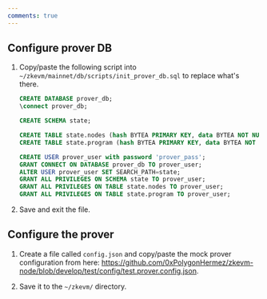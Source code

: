 ```yaml
---
comments: true
---
```


## Configure prover DB

1. Copy/paste the following script into `~/zkevm/mainnet/db/scripts/init_prover_db.sql` to replace what's there.

    ```sql
    CREATE DATABASE prover_db;
    \connect prover_db;

    CREATE SCHEMA state;

    CREATE TABLE state.nodes (hash BYTEA PRIMARY KEY, data BYTEA NOT NULL);
    CREATE TABLE state.program (hash BYTEA PRIMARY KEY, data BYTEA NOT NULL);

    CREATE USER prover_user with password 'prover_pass';
    GRANT CONNECT ON DATABASE prover_db TO prover_user;
    ALTER USER prover_user SET SEARCH_PATH=state;
    GRANT ALL PRIVILEGES ON SCHEMA state TO prover_user;
    GRANT ALL PRIVILEGES ON TABLE state.nodes TO prover_user;
    GRANT ALL PRIVILEGES ON TABLE state.program TO prover_user;
    ```

2. Save and exit the file. 

## Configure the prover

1. Create a file called `config.json` and copy/paste the mock prover configuration from here: https://github.com/0xPolygonHermez/zkevm-node/blob/develop/test/config/test.prover.config.json.

2. Save it to the `~/zkevm/` directory.